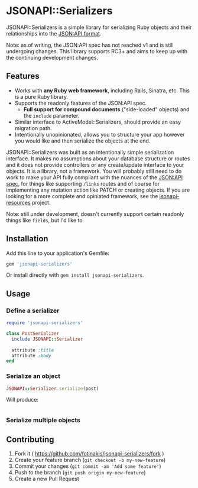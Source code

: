 # JSONAPI::Serializers

JSONAPI::Serializers is a simple library for serializing Ruby objects and their relationships into the [JSON:API format](http://jsonapi.org/format/).

Note: as of writing, the JSON:API spec has not reached v1 and is still undergoing changes. This library supports RC3+ and aims to keep up with the continuing development changes.

## Features

* Works with **any Ruby web framework**, including Rails, Sinatra, etc. This is a pure Ruby library.
* Supports the readonly features of the JSON:API spec.
  * **Full support for compound documents** ("side-loaded" objects) and the `include` parameter.
* Similar interface to ActiveModel::Serializers, should provide an easy migration path.
* Intentionally unopinionated, allows you to structure your app however you would like and then serialize the objects at the end.

JSONAPI::Serializers was built as an intentionally simple serialization interface. It makes no assumptions about your database structure or routes and it does not provide controllers or any create/update interface to your objects. It is a library, not a framework. You will probably still need to do work to make your API fully compliant with the nuances of the [JSON:API spec](http://jsonapi.org/format/), for things like supporting `/links` routes and of course for implementing any mutation action like PATCH or creating objects. If you are looking for a more complete and opiniated framework, see the [jsonapi-resources](https://github.com/cerebris/jsonapi-resources) project.

Note: still under development, doesn't currently support certain readonly things like `fields`, but I'd like to.

## Installation

Add this line to your application's Gemfile:

```ruby
gem 'jsonapi-serializers'
```

Or install directly with `gem install jsonapi-serializers`.

## Usage

### Define a serializer

```ruby
require 'jsonapi-serializers'

class PostSerializer
  include JSONAPI::Serializer
  
  attribute :title
  attribute :body
end
```

### Serialize an object

```ruby
JSONAPI::Serializer.serialize(post)
```

Will produce:
```
```

### Serialize multiple objects

## Contributing

1. Fork it ( https://github.com/fotinakis/jsonapi-serializers/fork )
2. Create your feature branch (`git checkout -b my-new-feature`)
3. Commit your changes (`git commit -am 'Add some feature'`)
4. Push to the branch (`git push origin my-new-feature`)
5. Create a new Pull Request
